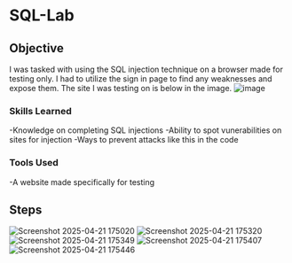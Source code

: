 # SQL-Lab

## Objective
I was tasked with using the SQL injection technique on a browser made for testing only. I had to utilize the sign in page to find any weaknesses and expose them. The site I was testing on is below in the image.
![image](https://github.com/user-attachments/assets/ef942d25-2047-4227-be21-8343895b8537)

### Skills Learned
-Knowledge on completing SQL injections
-Ability to spot vunerabilities on sites for injection
-Ways to prevent attacks like this in the code

### Tools Used
-A website made specifically for testing


## Steps

![Screenshot 2025-04-21 175020](https://github.com/user-attachments/assets/5b3dd4e6-2a58-4935-98a3-036e40c4b8c3)
![Screenshot 2025-04-21 175320](https://github.com/user-attachments/assets/35e92094-e315-4739-bd20-74ac79076b40)
![Screenshot 2025-04-21 175349](https://github.com/user-attachments/assets/b131ce81-87b3-442d-9fa5-735452124e3a)
![Screenshot 2025-04-21 175407](https://github.com/user-attachments/assets/b5ed4edb-9a3c-4ad4-99c8-a35f9e75cfd2)
![Screenshot 2025-04-21 175446](https://github.com/user-attachments/assets/83021e84-fc2a-4a77-8f7f-ef1d211be1ac)
